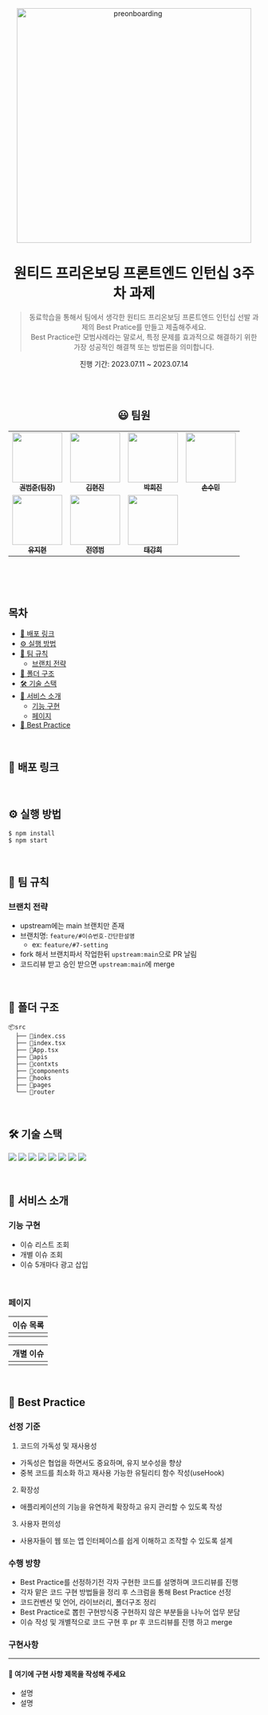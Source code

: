 <div align="center">
  <img width="470" alt="preonboarding" src="https://github.com/khkh0109/frontend-mentor-challenges/assets/77181642/1fc461e0-3112-4b89-8be9-d55858f1124b">
</div>

<div align="center">
<h1>원티드 프리온보딩 프론트엔드 인턴십 3주차 과제 </h1>

> 동료학습을 통해서 팀에서 생각한 원티드 프리온보딩 프론트엔드 인턴십 선발 과제의 Best Pratice를 만들고 제출해주세요. <br/>
> Best Practice란 모범사례라는 말로서, 특정 문제를 효과적으로 해결하기 위한 가장 성공적인 해결책 또는 방법론을 의미합니다.

진행 기간: 2023.07.11 ~ 2023.07.14

</div>

<br/>
<br/>

<div align="center">
<h2>😃 팀원</h2>

<table>
  <tbody>
    <tr>
      <td align="center"><a href="https://github.com/kjungit"><img src="https://avatars.githubusercontent.com/u/100064540?v=4" width="100px;" alt=""/><br /><sub><b>권범준(팀장)</b></sub></a><br /></td>
      <td align="center"><a href="https://github.com/who0803"><img src="https://avatars.githubusercontent.com/u/65334125?v=4" width="100px;" alt=""/><br /><sub><b>김현진</b></sub></a><br /></td>
      <td align="center"><a href="https://github.com/hihijin"><img src="https://avatars.githubusercontent.com/u/117073214?v=4" width="100px;" alt=""/><br /><sub><b>박희진</b></sub></a><br /></td>
      <td align="center"><a href="https://github.com/sonmansu"><img src="https://avatars.githubusercontent.com/u/80534651?v=4" width="100px;" alt=""/><br /><sub><b>손수민</b></sub></a><br /></td>
     <tr/>
     <td align="center"><a href="https://github.com/yoojiih"><img src="https://avatars.githubusercontent.com/u/33574807?v=4" width="100px;" alt=""/><br /><sub><b>유지현</b></sub></a><br /></td>
     <td align="center"><a href="https://github.com/Boom0704"><img src="https://avatars.githubusercontent.com/u/126732752?v=4" width="100px;" alt=""/><br /><sub><b>전영범</b></sub></a><br /></td>
     <td align="center"><a href="https://github.com/khkh0109"><img src="https://avatars.githubusercontent.com/u/77181642?v=4" width="100px;" alt=""/><br /><sub><b>태강희</b></sub></a><br /></td>
     <tr/>
  </tbody>
</table>
</div>

<br/>
<br/>
<br/>

## 목차

- [🔗 배포 링크](#-배포-링크)
- [⚙️ 실행 방법](#️-실행-방법)
- [🤝 팀 규칙](#-팀-규칙)
  - [브랜치 전략](#브랜치-전략)
- [📂 폴더 구조](#-폴더-구조)
- [🛠️ 기술 스택](#️-기술-스택)
- [📖 서비스 소개](#-서비스-소개)
  - [기능 구현](#기능-구현)
  - [페이지](#페이지)
- [👑 Best Practice](#-best-practice)

<br/>

## 🔗 배포 링크

<!-- 배포 링크 -->

<br/>

## ⚙️ 실행 방법

```
$ npm install
$ npm start
```

<br/>

## 🤝 팀 규칙

### 브랜치 전략

- upstream에는 main 브랜치만 존재
- 브랜치명: `feature/#이슈번호-간단한설명`
  - ex: `feature/#7-setting`
- fork 해서 브랜치파서 작업한뒤 `upstream:main`으로 PR 날림
- 코드리뷰 받고 승인 받으면 `upstream:main`에 merge

<br/>

## 📂 폴더 구조

<!-- 변경 필요 -->

```
📦src
  ├── 📄index.css
  ├── 📄index.tsx
  ├── 📄App.tsx
  ├── 📂apis
  ├── 📂contxts
  ├── 📂components
  ├── 📂hooks
  ├── 📂pages
  └── 📂router
```

<br/>

## 🛠️ 기술 스택

<img src="https://img.shields.io/badge/react-61DAFB?style=for-the-badge&logo=react&logoColor=white"> <img src="https://img.shields.io/badge/typescript-3178C6?style=for-the-badge&logo=typescript&logoColor=white"> <img src="https://img.shields.io/badge/tailwindcss-06B6D4?style=for-the-badge&logo=tailwindcss&logoColor=white"> <img src="https://img.shields.io/badge/axios-5A29E4?style=for-the-badge&logo=axios&logoColor=white"> <img src="https://img.shields.io/badge/eslint-4B32C3?style=for-the-badge&logo=eslint&logoColor=white"> <img src="https://img.shields.io/badge/prettier-F7B93E?style=for-the-badge&logo=prettier&logoColor=white"> <img src="https://img.shields.io/badge/husky-000000?style=for-the-badge&logo=husky&logoColor=white"> <img src="https://img.shields.io/badge/vercel-000000?style=for-the-badge&logo=vercel&logoColor=white">

<br/>

## 📖 서비스 소개

### 기능 구현

- 이슈 리스트 조회
- 개별 이슈 조회
- 이슈 5개마다 광고 삽입

<br/>

### 페이지

| **이슈 목록**   |
| --------------- |
| <!-- 이미지 --> |

| **개별 이슈**   |
| --------------- |
| <!-- 이미지 --> |

<br/>

## 👑 Best Practice

### 선정 기준

1. 코드의 가독성 및 재사용성

- 가독성은 협업을 하면서도 중요하며, 유지 보수성을 향상
- 중복 코드를 최소화 하고 재사용 가능한 유틸리티 함수 작성(useHook)

2. 확장성

- 애플리케이션의 기능을 유연하게 확장하고 유지 관리할 수 있도록 작성

3. 사용자 편의성

- 사용자들이 웹 또는 앱 인터페이스를 쉽게 이해하고 조작할 수 있도록 설계

### 수행 방향

- Best Practice를 선정하기전 각자 구현한 코드를 설명하며 코드리뷰를 진행
- 각자 맡은 코드 구현 방법들을 정리 후 스크럼을 통해 Best Practice 선정
- 코드컨벤션 및 언어, 라이브러리, 폴더구조 정리
- Best Practice로 뽑힌 구현방식중 구현하지 않은 부분들을 나누어 업무 분담
- 이슈 작성 및 개별적으로 코드 구현 후 pr 후 코드리뷰를 진행 하고 merge

### 구현사항

---

<!-- 구현 사항 설명 -->

#### 📌 여기에 구현 사항 제목을 작성해 주세요

- 설명
- 설명

<br/>
